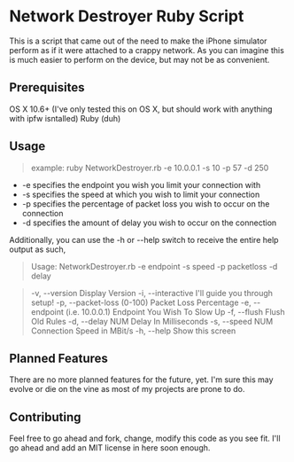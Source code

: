 Network Destroyer Ruby Script
=============================

This is a script that came out of the need to make the iPhone simulator perform as if it were attached to a crappy network. As you can imagine this is much easier to perform on the device, but may not be as convenient. 

Prerequisites
-------------
 OS X 10.6+ (I've only tested this on OS X, but should work with anything with ipfw isntalled)
 Ruby (duh)
 
Usage
-----
 >example: ruby NetworkDestroyer.rb -e 10.0.0.1 -s 10 -p 57 -d 250

 * -e specifies the endpoint you wish you limit your connection with
 * -s specifies the speed at which you wish to limit your connection
 * -p specifies the percentage of packet loss you wish to occur on the connection
 * -d specifies the amount of delay you wish to occur on the connection

Additionally, you can use the -h or --help switch to receive the entire help output as such, 
>Usage: NetworkDestroyer.rb -e endpoint -s speed -p packetloss -d delay

>   -v, --version                    Display Version
    -i, --interactive                I'll guide you through setup!
    -p, --packet-loss (0-100)        Packet Loss Percentage
    -e, --endpoint (i.e. 10.0.0.1)   Endpoint You Wish To Slow Up
    -f, --flush                      Flush Old Rules
    -d, --delay NUM                  Delay In Milliseconds
    -s, --speed NUM                  Connection Speed in MBit/s
    -h, --help                       Show this screen

Planned Features
----------------
 There are no more planned features for the future, yet. I'm sure this may evolve or die on the vine as most of my projects are prone to do.

Contributing
------------
 Feel free to go ahead and fork, change, modify this code as you see fit. I'll go ahead and add an MIT license in here soon enough.